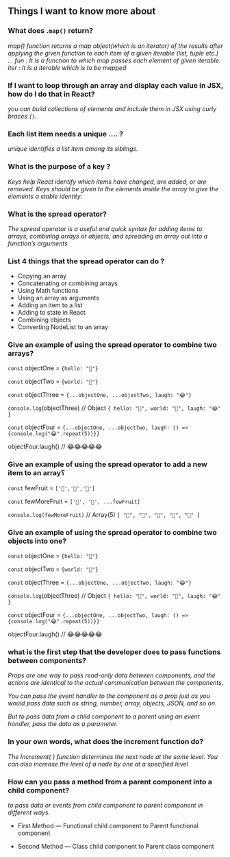 ## Things I want to know more about

### What does .`map()` return?


*map() function returns a map object(which is an iterator) of the results after applying the given function to each item of a given iterable (list, tuple etc.) ... fun : It is a function to which map passes each element of given iterable. iter : It is a iterable which is to be mapped*


### If I want to loop through an array and display each value in JSX, how do I do that in React?

*you can build collections of elements and include them in JSX using curly braces `{}`.*

### Each list item needs a unique .... ?

*unique identifies a list item among its siblings.*


### What is the purpose of a key ?

*Keys help React identify which items have changed, are added, or are removed. Keys should be given to the elements inside the array to give the elements a stable identity:*

### What is the spread operator?

*The spread operator is a useful and quick syntax for adding items to arrays, combining arrays or objects, and spreading an array out into a function’s arguments*


### List 4 things that the spread operator can do ?

- Copying an array
- Concatenating or combining arrays
- Using Math functions
- Using an array as arguments
- Adding an item to a list
- Adding to state in React
- Combining objects
- Converting NodeList to an array

### Give an example of using the spread operator to combine two arrays?

`const` objectOne = `{hello: "🤪"}`

`const` objectTwo = `{world: "🐻"}`

`const` objectThree = `{...objectOne, ...objectTwo, laugh: "😂"}`

`console.log`(objectThree) // Object `{ hello: "🤪", world: "🐻", laugh: "😂" }`

`const` objectFour = `{...objectOne, ...objectTwo, laugh: () => 
{console.log("😂".repeat(5))}}`

objectFour.laugh() // 😂😂😂😂😂


### Give an example of using the spread operator to add a new item to an array؟

`const` fewFruit = `['🍏','🍊','🍌']`

`const` fewMoreFruit = `['🍉', '🍍', ...fewFruit]`

`console.log(fewMoreFruit)`  //  Array(5) `[ "🍉", "🍍", "🍏", "🍊", "🍌" ]`


### Give an example of using the spread operator to combine two objects into one?


`const` objectOne = `{hello: "🤪"}`

`const` objectTwo = `{world: "🐻"}`

`const` objectThree = `{...objectOne, ...objectTwo, laugh: "😂"}`

`console.log`(objectThree) // Object `{ hello: "🤪", world: "🐻", laugh: "😂" }`

`const` objectFour = `{...objectOne, ...objectTwo, laugh: () => 
{console.log("😂".repeat(5))}}`

objectFour.laugh() // 😂😂😂😂😂

### what is the first step that the developer does to pass functions between components?

*Props are one way to pass read-only data between components, and the actions are identical to the actual communication between the components.*

*You can pass the event handler to the component as a prop just as you would pass data such as string, number, array, objects, JSON, and so on.*

*But to pass data from a child component to a parent using an event handler, pass the data as a parameter.*



### In your own words, what does the increment function do?


*The Increment( ) function determines the next node at the same level. You can also increase the level of a node by one at a specified level*

### How can you pass a method from a parent component into a child component?

*to pass data or events from child component to parent component in different ways.*

- First Method — Functional child component to Parent functional component


- Second Method — Class child component to Parent class component